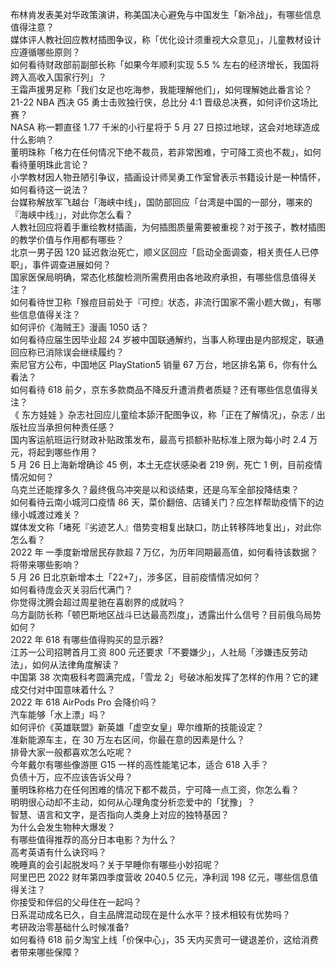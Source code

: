 布林肯发表美对华政策演讲，称美国决心避免与中国发生「新冷战」，有哪些信息值得注意？  
媒体评人教社回应教材插图争议，称「优化设计须重视大众意见」，儿童教材设计应遵循哪些原则？  
如何看待财政部前副部长称「如果今年顺利实现 5.5 % 左右的经济增长，我国将跨入高收入国家行列」？  
王霜声援男足称「我们女足也吃海参，我能理解他们」，如何理解她此番言论？  
21-22 NBA 西决 G5 勇士击败独行侠，总比分 4:1 晋级总决赛，如何评价这场比赛？  
NASA 称一颗直径 1.77 千米的小行星将于 5 月 27 日掠过地球，这会对地球造成什么影响？  
董明珠称「格力在任何情况下绝不裁员，若非常困难，宁可降工资也不裁」，如何看待董明珠此言论？  
小学教材因人物丑陋引争议，插画设计师吴勇工作室曾表示书籍设计是一种情怀，如何看待这一说法？  
台媒称解放军飞越台「海峡中线」，国防部回应「台湾是中国的一部分，哪来的『海峡中线』」，对此你怎么看？  
人教社回应将着手重绘教材插画，为何插图质量需要被重视？对于孩子，教材插图的教学价值与作用都有哪些？  
北京一男子因 120 延迟救治死亡，顺义区回应「启动全面调查，相关责任人已停职」，事件调查进展如何？  
国家医保局明确，常态化核酸检测所需费用由各地政府承担，有哪些信息值得关注？  
如何看待世卫称「猴痘目前处于『可控』状态，非流行国家不需小题大做」，有哪些信息值得关注？  
如何评价《海贼王》漫画 1050 话？  
如何看待应届生因毕业超 24 岁被中国联通解约，当事人称理由是内部规定，联通回应称已消除误会继续履约？  
索尼官方公布，中国地区 PlayStation5 销量 67 万台，地区排名第 6，你有什么看法？  
如何看待 618 前夕，京东多款商品不降反升遭消费者质疑？还有哪些信息值得关注？  
《 东方娃娃 》杂志社回应儿童绘本舔汗配图争议，称「正在了解情况」，杂志 / 出版社应当承担何种责任感？  
国内客运航班运行财政补贴政策发布，最高亏损额补贴标准上限为每小时 2.4 万元，将起到哪些作用？  
5 月 26 日上海新增确诊 45 例，本土无症状感染者 219 例，死亡 1 例，目前疫情情况如何？  
乌克兰还能撑多久？最终俄乌冲突是以和谈结束，还是乌军全部投降结束？  
如何看待云南小城河口疫情 86 天，菜价翻倍、店铺关门？应怎样帮助疫情下的边缘小城渡过难关？  
媒体发文称「堵死『劣迹艺人』借势变相复出缺口，防止转移阵地复出」，对此你怎么看？  
2022 年 一季度新增居民存款超 7 万亿，为历年同期最高值，如何看待该数据？将带来哪些影响？  
5 月 26 日北京新增本土「22+7」，涉多区，目前疫情情况如何？  
如何看待庞会灭关羽后代满门？  
你觉得沈腾会超过周星驰在喜剧界的成就吗？  
乌方副防长称「顿巴斯地区战斗已达最高烈度」，透露出什么信号？目前俄乌局势如何？  
2022 年 618  有哪些值得购买的显示器?  
江苏一公司招聘首月工资 800 元还要求「不要嫌少」，人社局「涉嫌违反劳动法」，如何从法律角度解读？  
中国第 38 次南极科考圆满完成，「雪龙 2」号破冰船发挥了怎样的作用？它的建成交付对中国意味着什么？  
2022 年 618 AirPods Pro 会降价吗？  
汽车能够「水上漂」吗？  
如何评价《英雄联盟》新英雄「虚空女皇」卑尔维斯的技能设定？  
准新能源车主，在 30 万左右区间，你最在意的因素是什么？  
排骨大家一般都喜欢怎么吃呢？  
今年戴尔有哪些像游匣  G15  一样的高性能笔记本，适合  618  入手？  
负债十万，应不应该告诉父母？  
董明珠称格力在任何困难的情况下都不裁员，宁可降一点工资，你怎么看？  
明明很心动却不主动，如何从心理角度分析恋爱中的「犹豫」？  
智慧、语言和文字，是否指向人类身上对应的独特基因？  
为什么会发生物种大爆发？  
有哪些值得推荐的高分日本电影？为什么？  
高考英语有什么诀窍吗？  
晚睡真的会引起脱发吗？关于早睡你有哪些小妙招呢？  
阿里巴巴 2022 财年第四季度营收 2040.5 亿元，净利润 198 亿元，哪些信息值得关注？  
你接受和伴侣的父母住在一起吗？  
日系混动成名已久，自主品牌混动现在是什么水平？技术相较有优势吗？  
考研政治零基础什么时候准备?  
如何看待 618 前夕淘宝上线「价保中心」，35 天内买贵可一键退差价，这给消费者带来哪些保障？  
